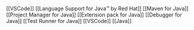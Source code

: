[[VSCode]] [[Language Support for Java™ by Red Hat]] [[Maven for Java]] [[Project Manager for Java]] [[Extension pack for Java]] [[Debugger for Java]] [[Test Runner for Java]] [[VSCode]] [[Java]]